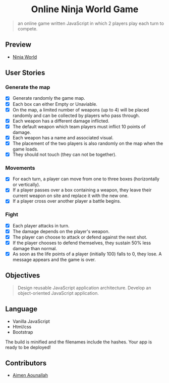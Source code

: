 <h1 align="center"> Online Ninja World Game </h1>

> an online game written JavaScript in which 2 players play each turn to compete.

## Preview

- [ Ninja World](https://mizou9999.github.io/NinjaWorld/)

## User Stories

### Generate the map

- [x] Generate randomly the game map.
- [x] Each box can either Empty or Unaviable.
- [x] On the map, a limited number of weapons (up to 4) will be placed randomly and can be collected by players who pass through.
- [x] Each weapon has a different damage inflicted.
- [x] The default weapon which team players must inflict 10 points of damage.
- [x] Each weapon has a name and associated visual.
- [x] The placement of the two players is also randomly on the map when the game loads.
- [x] They should not touch (they can not be together).

### Movements

- [x] For each turn, a player can move from one to three boxes (horizontally or vertically).
- [x] If a player passes over a box containing a weapon, they leave their current weapon on site and replace it with the new one.
- [x] If a player cross over another player a battle begins.

### Fight

- [x] Each player attacks in turn.
- [x] The damage depends on the player's weapon.
- [x] The player can choose to attack or defend against the next shot.
- [x] If the player chooses to defend themselves, they sustain 50% less damage than normal.
- [x] As soon as the life points of a player (initially 100) falls to 0, they lose. A message appears and the game is over.

## Objectives

> Design reusable JavaScript application architecture.
> Develop an object-oriented JavaScript application.

## Language

- Vanilla JavaScript
- Html/css
- Bootstrap

The build is minified and the filenames include the hashes. Your app is ready to be deployed!

## Contributors

- [Aimen Aounallah](https://github.com/Mizou9999)
